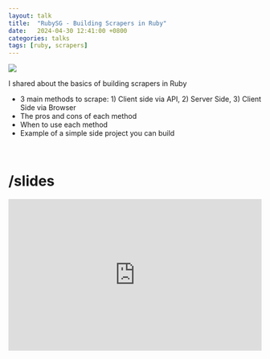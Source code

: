 ```yaml
---
layout: talk
title:  "RubySG - Building Scrapers in Ruby"
date:   2024-04-30 12:41:00 +0800
categories: talks
tags: [ruby, scrapers]
---
```


[cover]:                        /assets/rubysg-build-scrapers-in-ruby.png

![][cover]

I shared about the basics of building scrapers in Ruby
- 3 main methods to scrape: 1) Client side via API, 2) Server Side, 3) Client Side via Browser
- The pros and cons of each method
- When to use each method
- Example of a simple side project you can build

<br>

# <b>/slides</b>

<div class="google-slides-container">
  <iframe src="https://docs.google.com/presentation/d/e/2PACX-1vRnM6jlMtBzwk1E6opY4yDslSI-lYjwZQ6r2yiUiQ8dh2SnM5Asz88aSM3GtgNHC97Nl6mvdMbb4it0/embed?start=false&loop=false&delayms=3000" frameborder="0" width="960" height="569" allowfullscreen="true" mozallowfullscreen="true" webkitallowfullscreen="true"></iframe>
</div>
<br>

<style>
.google-slides-container{
    position: relative;
    width: 100%;
    padding-top: 60%;
    overflow: hidden;
}

.google-slides-container iframe{
    position: absolute;
    top: 0;
    left: 0;
    width: 100%;
    height: 100%;
}
</style>